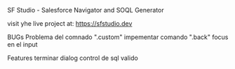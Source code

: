 SF Studio - Salesforce Navigator and SOQL Generator

visit yhe live project at: https://sfstudio.dev

BUGs
Problema del comnado ".custom"
impementar comando ".back"
focus en el input

Features
terminar dialog
control de sql valido
